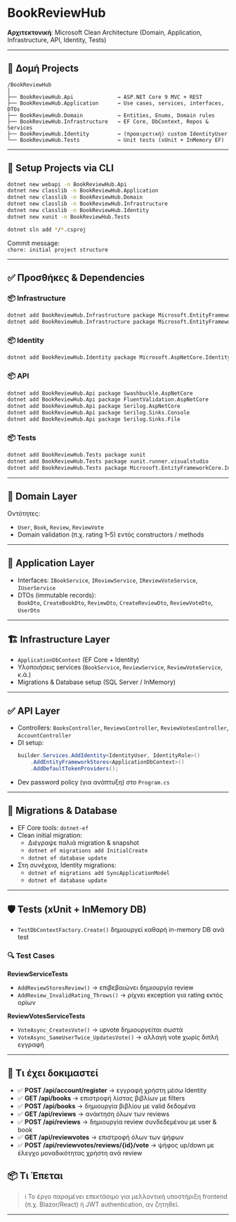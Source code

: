 
# BookReviewHub

**Αρχιτεκτονική**: Microsoft Clean Architecture (Domain, Application, Infrastructure, API, Identity, Tests)

---

## 📁 Δομή Projects

```
/BookReviewHub
│
├── BookReviewHub.Api              → ASP.NET Core 9 MVC + REST  
├── BookReviewHub.Application      → Use cases, services, interfaces, DTOs  
├── BookReviewHub.Domain           → Entities, Enums, Domain rules  
├── BookReviewHub.Infrastructure   → EF Core, DbContext, Repos & Services  
├── BookReviewHub.Identity         → (προαιρετική) custom IdentityUser  
└── BookReviewHub.Tests            → Unit tests (xUnit + InMemory EF)
```

---

## 🚀 Setup Projects via CLI

```bash
dotnet new webapi -n BookReviewHub.Api
dotnet new classlib -n BookReviewHub.Application
dotnet new classlib -n BookReviewHub.Domain
dotnet new classlib -n BookReviewHub.Infrastructure
dotnet new classlib -n BookReviewHub.Identity
dotnet new xunit -n BookReviewHub.Tests

dotnet sln add */*.csproj
```

Commit message:  
`chore: initial project structure`

---

## ✅ Προσθήκες & Dependencies

### 📦 Infrastructure

```bash
dotnet add BookReviewHub.Infrastructure package Microsoft.EntityFrameworkCore.Tools
dotnet add BookReviewHub.Infrastructure package Microsoft.EntityFrameworkCore.SqlServer
```

### 📦 Identity

```bash
dotnet add BookReviewHub.Identity package Microsoft.AspNetCore.Identity.EntityFrameworkCore
```

### 📦 API

```bash
dotnet add BookReviewHub.Api package Swashbuckle.AspNetCore
dotnet add BookReviewHub.Api package FluentValidation.AspNetCore
dotnet add BookReviewHub.Api package Serilog.AspNetCore
dotnet add BookReviewHub.Api package Serilog.Sinks.Console
dotnet add BookReviewHub.Api package Serilog.Sinks.File
```

### 📦 Tests

```bash
dotnet add BookReviewHub.Tests package xunit
dotnet add BookReviewHub.Tests package xunit.runner.visualstudio
dotnet add BookReviewHub.Tests package Microsoft.EntityFrameworkCore.InMemory
```

---

## 🧱 Domain Layer

Οντότητες:
- `User`, `Book`, `Review`, `ReviewVote`
- Domain validation (π.χ. rating 1–5) εντός constructors / methods

---

## 🎯 Application Layer

- Interfaces: `IBookService`, `IReviewService`, `IReviewVoteService`, `IUserService`  
- DTOs (immutable records):  
  `BookDto`, `CreateBookDto`, `ReviewDto`, `CreateReviewDto`, `ReviewVoteDto`, `UserDto`

---

## 🏗 Infrastructure Layer

- `ApplicationDbContext` (EF Core + Identity)  
- Υλοποιήσεις services (`BookService`, `ReviewService`, `ReviewVoteService`, κ.ά.)  
- Migrations & Database setup (SQL Server / InMemory)

---

## ✅ API Layer

- Controllers: `BooksController`, `ReviewsController`, `ReviewVotesController`, `AccountController`  
- DI setup:
  ```csharp
  builder.Services.AddIdentity<IdentityUser, IdentityRole>()
      .AddEntityFrameworkStores<ApplicationDbContext>()
      .AddDefaultTokenProviders();
  ```
- Dev password policy (για ανάπτυξη) στο `Program.cs`

---

## 🔄 Migrations & Database

- EF Core tools: `dotnet-ef`  
- Clean initial migration:
  - Διέγραψε παλιά migration & snapshot  
  - `dotnet ef migrations add InitialCreate`
  - `dotnet ef database update`
- Στη συνέχεια, Identity migrations:
  - `dotnet ef migrations add SyncApplicationModel`
  - `dotnet ef database update`

---

## 🛡 Tests (xUnit + InMemory DB)

- `TestDbContextFactory.Create()` δημιουργεί καθαρή in-memory DB ανά test

### 🔍 Test Cases

**ReviewServiceTests**  
- `AddReviewStoresReview()` → επιβεβαιώνει δημιουργία review  
- `AddReview_InvalidRating_Throws()` → ρίχνει exception για rating εκτός ορίων  

**ReviewVotesServiceTests**  
- `VoteAsync_CreatesVote()` → upvote δημιουργείται σωστά  
- `VoteAsync_SameUserTwice_UpdatesVote()` → αλλαγή vote χωρίς διπλή εγγραφή

---

## 🧪 Τι έχει δοκιμαστεί

- ✅ **POST /api/account/register** → εγγραφή χρήστη μέσω Identity
- ✅ **GET /api/books** → επιστροφή λίστας βιβλίων με filters
- ✅ **POST /api/books** → δημιουργία βιβλίου με valid δεδομένα
- ✅ **GET /api/reviews** → ανάκτηση όλων των reviews
- ✅ **POST /api/reviews** → δημιουργία review συνδεδεμένου με user & book
- ✅ **GET /api/reviewvotes** → επιστροφή όλων των ψήφων
- ✅ **POST /api/reviewvotes/reviews/{id}/vote** → ψήφος up/down με έλεγχο μοναδικότητας χρήστη ανά review

## 📦 Τι Έπεται

> ℹ️ Το έργο παραμένει επεκτάσιμο για μελλοντική υποστήριξη frontend (π.χ. Blazor/React) ή JWT authentication, αν ζητηθεί.

---
